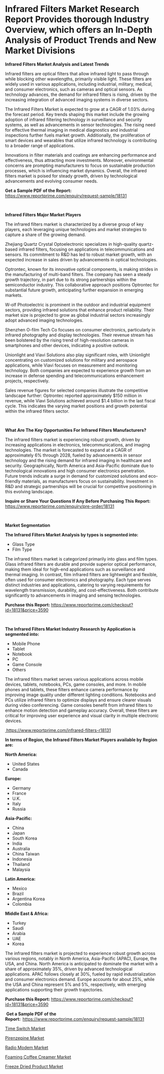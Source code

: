 <p><h1>Infrared Filters Market Research Report Provides thorough Industry Overview, which offers an In-Depth Analysis of Product Trends and New Market Divisions</h1></p><p><strong>Infrared Filters Market Analysis and Latest Trends</strong></p>
<p><p>Infrared filters are optical filters that allow infrared light to pass through while blocking other wavelengths, primarily visible light. These filters are widely used in various applications, including industrial, military, medical, and consumer electronics, such as cameras and optical sensors. As technology advances, the demand for infrared filters is rising, driven by the increasing integration of advanced imaging systems in diverse sectors.</p><p>The Infrared Filters Market is expected to grow at a CAGR of 1.03% during the forecast period. Key trends shaping this market include the growing adoption of infrared filtering technology in surveillance and security systems, as well as advancements in sensor technologies. The rising need for effective thermal imaging in medical diagnostics and industrial inspections further fuels market growth. Additionally, the proliferation of smart devices and wearables that utilize infrared technology is contributing to a broader range of applications.</p><p>Innovations in filter materials and coatings are enhancing performance and effectiveness, thus attracting more investments. Moreover, environmental concerns are prompting manufacturers to focus on sustainable production processes, which is influencing market dynamics. Overall, the infrared filters market is poised for steady growth, driven by technological advancements and evolving consumer needs.</p></p>
<p><strong>Get a Sample PDF of the Report:&nbsp;</strong> <a href="https://www.reportprime.com/enquiry/request-sample/18131?utm_campaign=117&utm_medium=2&utm_source=Github&utm_content=ia&utm_term=20112024&utm_id=infrared-filters">https://www.reportprime.com/enquiry/request-sample/18131</a></p>
<p>&nbsp;</p>
<p><strong>Infrared Filters Major Market Players</strong></p>
<p><p>The infrared filters market is characterized by a diverse group of key players, each leveraging unique technologies and market strategies to capture a share of the growing demand. </p><p>Zhejiang Quartz Crystal Optoelectronic specializes in high-quality quartz-based infrared filters, focusing on applications in telecommunications and sensors. Its commitment to R&D has led to robust market growth, with an expected increase in sales driven by advancements in optical technologies.</p><p>Optrontec, known for its innovative optical components, is making strides in the manufacturing of multi-band filters. The company has seen a steady growth trajectory, in part due to its strong partnerships within the semiconductor industry. This collaborative approach positions Optrontec for substantial future growth, anticipating further expansion in emerging markets.</p><p>W-olf Photoelectric is prominent in the outdoor and industrial equipment sectors, providing infrared solutions that enhance product reliability. Their market size is projected to grow as global industrial sectors increasingly adopt advanced imaging technologies.</p><p>Shenzhen O-film Tech Co focuses on consumer electronics, particularly in infrared photography and display technologies. Their revenue stream has been bolstered by the rising trend of high-resolution cameras in smartphones and other devices, indicating a positive outlook.</p><p>Unionlight and Viavi Solutions also play significant roles, with Unionlight concentrating on customized solutions for military and aerospace applications, while Viavi focuses on measurement and monitoring technology. Both companies are expected to experience growth from an increase in defense spending and telecommunications enhancement projects, respectively.</p><p>Sales revenue figures for selected companies illustrate the competitive landscape further: Optrontec reported approximately $150 million in revenue, while Viavi Solutions achieved around $1.4 billion in the last fiscal cycle. This indicates the varying market positions and growth potential within the infrared filters sector.</p></p>
<p>&nbsp;</p>
<p><strong>What Are The Key Opportunities For Infrared Filters Manufacturers?</strong></p>
<p><p>The infrared filters market is experiencing robust growth, driven by increasing applications in electronics, telecommunications, and imaging technologies. The market is forecasted to expand at a CAGR of approximately 6% through 2028, fueled by advancements in sensor technology and the rising demand for infrared imaging in healthcare and security. Geographically, North America and Asia-Pacific dominate due to technological innovations and high consumer electronics penetration. Future trends indicate a surge in demand for customized solutions and eco-friendly materials, as manufacturers focus on sustainability. Investment in R&D and strategic partnerships will be crucial for competitive positioning in this evolving landscape.</p></p>
<p><strong>Inquire or Share Your Questions If Any Before Purchasing This Report:</strong> <a href="https://www.reportprime.com/enquiry/pre-order/18131?utm_campaign=117&utm_medium=2&utm_source=Github&utm_content=ia&utm_term=20112024&utm_id=infrared-filters">https://www.reportprime.com/enquiry/pre-order/18131</a></p>
<p>&nbsp;</p>
<p><strong>Market Segmentation</strong></p>
<p><strong>The Infrared Filters Market Analysis by types is segmented into:</strong></p>
<p><ul><li>Glass Type</li><li>Film Type</li></ul></p>
<p><p>The infrared filters market is categorized primarily into glass and film types. Glass infrared filters are durable and provide superior optical performance, making them ideal for high-end applications such as surveillance and thermal imaging. In contrast, film infrared filters are lightweight and flexible, often used for consumer electronics and photography. Each type serves distinct industries and applications, catering to varying requirements for wavelength transmission, durability, and cost-effectiveness. Both contribute significantly to advancements in imaging and sensing technologies.</p></p>
<p><strong>Purchase this Report:&nbsp;</strong><a href="https://www.reportprime.com/checkout?id=18131&price=3590&utm_campaign=117&utm_medium=2&utm_source=Github&utm_content=ia&utm_term=20112024&utm_id=infrared-filters">https://www.reportprime.com/checkout?id=18131&price=3590</a></p>
<p>&nbsp;</p>
<p><strong>The Infrared Filters Market Industry Research by Application is segmented into:</strong></p>
<p><ul><li>Mobile Phone</li><li>Tablet</li><li>Notebook</li><li>PC</li><li>Game Console</li><li>Others</li></ul></p>
<p><p>The infrared filters market serves various applications across mobile devices, tablets, notebooks, PCs, game consoles, and more. In mobile phones and tablets, these filters enhance camera performance by improving image quality under different lighting conditions. Notebooks and PCs utilize infrared filters to optimize displays and ensure clearer visuals during video conferencing. Game consoles benefit from infrared filters to enhance motion detection and gameplay accuracy. Overall, these filters are critical for improving user experience and visual clarity in multiple electronic devices.</p></p>
<p><a href="https://www.reportprime.com/infrared-filters-r18131?utm_campaign=117&utm_medium=2&utm_source=Github&utm_content=ia&utm_term=20112024&utm_id=infrared-filters">&nbsp;https://www.reportprime.com/infrared-filters-r18131</a></p>
<p><strong>In terms of Region, the Infrared Filters Market Players available by Region are:</strong></p>
<p>
    <p> <strong> North America: </strong>
        <ul>
            <li>United States</li>
            <li>Canada</li>
        </ul>
        </p> 
    <p> <strong> Europe: </strong>
        <ul>
            <li>Germany</li>
            <li>France</li>
            <li>U.K.</li>
            <li>Italy</li>
            <li>Russia</li>
        </ul>
        </p> 
    <p> <strong> Asia-Pacific: </strong>
        <ul>
            <li>China</li>
            <li>Japan</li>
            <li>South Korea</li>
            <li>India</li>
            <li>Australia</li>
            <li>China Taiwan</li>
            <li>Indonesia</li>
            <li>Thailand</li>
            <li>Malaysia</li>
        </ul>
        </p> 
    <p> <strong> Latin America: </strong>
        <ul>
            <li>Mexico</li>
            <li>Brazil</li>
            <li>Argentina Korea</li>
            <li>Colombia</li>
        </ul>
        </p> 
    <p> <strong> Middle East & Africa: </strong>
        <ul>
            <li>Turkey</li>
            <li>Saudi</li>
            <li>Arabia</li>
            <li>UAE</li>
            <li>Korea</li>
        </ul>
    </p>
    </p>
<p><p>The infrared filters market is projected to experience robust growth across various regions, notably in North America, Asia-Pacific (APAC), Europe, the USA, and China. North America is anticipated to dominate the market with a share of approximately 35%, driven by advanced technological applications. APAC follows closely at 30%, fueled by rapid industrialization and consumer electronics demand. Europe accounts for about 25%, while the USA and China represent 5% and 5%, respectively, with emerging applications supporting their growth trajectories.</p></p>
<p><strong>Purchase this Report: </strong><a href="https://www.reportprime.com/checkout?id=18131&price=3590&utm_campaign=117&utm_medium=2&utm_source=Github&utm_content=ia&utm_term=20112024&utm_id=infrared-filters">https://www.reportprime.com/checkout?id=18131&price=3590</a></p>
<p>&nbsp;<strong>Get a Sample PDF of the Report:&nbsp;&nbsp;</strong><a href="https://www.reportprime.com/enquiry/request-sample/18131?utm_campaign=117&utm_medium=2&utm_source=Github&utm_content=ia&utm_term=20112024&utm_id=infrared-filters">https://www.reportprime.com/enquiry/request-sample/18131</a></p>
<p><strong></strong></p>
<p><p><a href="https://github.com/mabutironaldo/Market-Research-Report-List-6/blob/main/time-switch-market.md?utm_campaign=117&utm_medium=2&utm_source=Github&utm_content=ia&utm_term=20112024&utm_id=infrared-filters">Time Switch Market</a></p><p><a href="https://issuu.com/reportprime-2/docs/pirenzepine-market-size-2030.pptx_c4a8e0e4bebcaf?utm_campaign=117&utm_medium=2&utm_source=Github&utm_content=ia&utm_term=20112024&utm_id=infrared-filters">Pirenzepine Market</a></p><p><a href="https://github.com/AshikRahman991/Market-Research-Report-List-1/blob/main/radio-modem-market.md?utm_campaign=117&utm_medium=2&utm_source=Github&utm_content=ia&utm_term=20112024&utm_id=infrared-filters">Radio Modem Market</a></p><p><a href="https://www.linkedin.com/pulse/growth-insights-foaming-coffee-creamer-market-whats-fueling-xn3lf?utm_campaign=117&utm_medium=2&utm_source=Github&utm_content=ia&utm_term=20112024&utm_id=infrared-filters">Foaming Coffee Creamer Market</a></p><p><a href="https://www.linkedin.com/pulse/deep-insights-freeze-dried-product-market-size-growing-demand-iub3f?utm_campaign=117&utm_medium=2&utm_source=Github&utm_content=ia&utm_term=20112024&utm_id=infrared-filters">Freeze Dried Product Market</a></p></p>